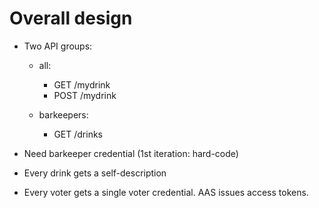 # Overall design

- Two API groups:

  - all:

    - GET /mydrink
    - POST /mydrink

  - barkeepers:

    - GET /drinks

- Need barkeeper credential (1st iteration: hard-code)
- Every drink gets a self-description
- Every voter gets a single voter credential. AAS issues access tokens.
